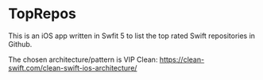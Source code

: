 # TopRepos

This is an iOS app written in Swfit 5 to list the top rated Swift repositories in Github.

The chosen architecture/pattern is VIP Clean: https://clean-swift.com/clean-swift-ios-architecture/
